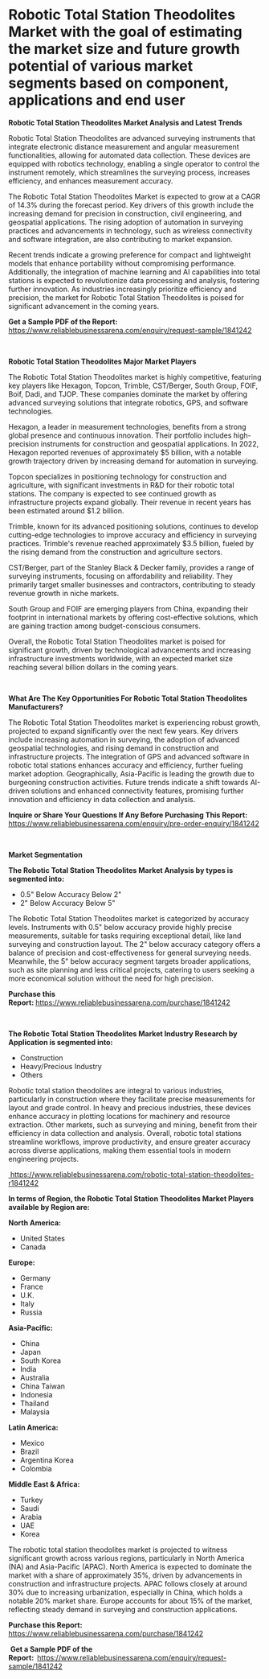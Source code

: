 <p><h1>Robotic Total Station Theodolites Market with the goal of estimating the market size and future growth potential of various market segments based on component, applications and end user</h1></p><p><strong>Robotic Total Station Theodolites Market Analysis and Latest Trends</strong></p>
<p><p>Robotic Total Station Theodolites are advanced surveying instruments that integrate electronic distance measurement and angular measurement functionalities, allowing for automated data collection. These devices are equipped with robotics technology, enabling a single operator to control the instrument remotely, which streamlines the surveying process, increases efficiency, and enhances measurement accuracy.</p><p>The Robotic Total Station Theodolites Market is expected to grow at a CAGR of 14.3% during the forecast period. Key drivers of this growth include the increasing demand for precision in construction, civil engineering, and geospatial applications. The rising adoption of automation in surveying practices and advancements in technology, such as wireless connectivity and software integration, are also contributing to market expansion. </p><p>Recent trends indicate a growing preference for compact and lightweight models that enhance portability without compromising performance. Additionally, the integration of machine learning and AI capabilities into total stations is expected to revolutionize data processing and analysis, fostering further innovation. As industries increasingly prioritize efficiency and precision, the market for Robotic Total Station Theodolites is poised for significant advancement in the coming years.</p></p>
<p><strong>Get a Sample PDF of the Report:&nbsp;</strong> <a href="https://www.reliablebusinessarena.com/enquiry/request-sample/1841242?utm_campaign=3297&utm_medium=2&utm_source=Github&utm_content=ia&utm_term=16042025&utm_id=robotic-total-station-theodolites">https://www.reliablebusinessarena.com/enquiry/request-sample/1841242</a></p>
<p>&nbsp;</p>
<p><strong>Robotic Total Station Theodolites Major Market Players</strong></p>
<p><p>The Robotic Total Station Theodolites market is highly competitive, featuring key players like Hexagon, Topcon, Trimble, CST/Berger, South Group, FOIF, Boif, Dadi, and TJOP. These companies dominate the market by offering advanced surveying solutions that integrate robotics, GPS, and software technologies.</p><p>Hexagon, a leader in measurement technologies, benefits from a strong global presence and continuous innovation. Their portfolio includes high-precision instruments for construction and geospatial applications. In 2022, Hexagon reported revenues of approximately $5 billion, with a notable growth trajectory driven by increasing demand for automation in surveying.</p><p>Topcon specializes in positioning technology for construction and agriculture, with significant investments in R&D for their robotic total stations. The company is expected to see continued growth as infrastructure projects expand globally. Their revenue in recent years has been estimated around $1.2 billion.</p><p>Trimble, known for its advanced positioning solutions, continues to develop cutting-edge technologies to improve accuracy and efficiency in surveying practices. Trimble's revenue reached approximately $3.5 billion, fueled by the rising demand from the construction and agriculture sectors.</p><p>CST/Berger, part of the Stanley Black & Decker family, provides a range of surveying instruments, focusing on affordability and reliability. They primarily target smaller businesses and contractors, contributing to steady revenue growth in niche markets.</p><p>South Group and FOIF are emerging players from China, expanding their footprint in international markets by offering cost-effective solutions, which are gaining traction among budget-conscious consumers.</p><p>Overall, the Robotic Total Station Theodolites market is poised for significant growth, driven by technological advancements and increasing infrastructure investments worldwide, with an expected market size reaching several billion dollars in the coming years.</p></p>
<p>&nbsp;</p>
<p><strong>What Are The Key Opportunities For Robotic Total Station Theodolites Manufacturers?</strong></p>
<p><p>The Robotic Total Station Theodolites market is experiencing robust growth, projected to expand significantly over the next few years. Key drivers include increasing automation in surveying, the adoption of advanced geospatial technologies, and rising demand in construction and infrastructure projects. The integration of GPS and advanced software in robotic total stations enhances accuracy and efficiency, further fueling market adoption. Geographically, Asia-Pacific is leading the growth due to burgeoning construction activities. Future trends indicate a shift towards AI-driven solutions and enhanced connectivity features, promising further innovation and efficiency in data collection and analysis.</p></p>
<p><strong>Inquire or Share Your Questions If Any Before Purchasing This Report:</strong> <a href="https://www.reliablebusinessarena.com/enquiry/pre-order-enquiry/1841242?utm_campaign=3297&utm_medium=2&utm_source=Github&utm_content=ia&utm_term=16042025&utm_id=robotic-total-station-theodolites">https://www.reliablebusinessarena.com/enquiry/pre-order-enquiry/1841242</a></p>
<p>&nbsp;</p>
<p><strong>Market Segmentation</strong></p>
<p><strong>The Robotic Total Station Theodolites Market Analysis by types is segmented into:</strong></p>
<p><ul><li>0.5" Below Accuracy Below 2"</li><li>2" Below Accuracy Below 5"</li></ul></p>
<p><p>The Robotic Total Station Theodolites market is categorized by accuracy levels. Instruments with 0.5" below accuracy provide highly precise measurements, suitable for tasks requiring exceptional detail, like land surveying and construction layout. The 2" below accuracy category offers a balance of precision and cost-effectiveness for general surveying needs. Meanwhile, the 5" below accuracy segment targets broader applications, such as site planning and less critical projects, catering to users seeking a more economical solution without the need for high precision.</p></p>
<p><strong>Purchase this Report:&nbsp;</strong><a href="https://www.reliablebusinessarena.com/purchase/1841242?utm_campaign=3297&utm_medium=2&utm_source=Github&utm_content=ia&utm_term=16042025&utm_id=robotic-total-station-theodolites">https://www.reliablebusinessarena.com/purchase/1841242</a></p>
<p>&nbsp;</p>
<p><strong>The Robotic Total Station Theodolites Market Industry Research by Application is segmented into:</strong></p>
<p><ul><li>Construction</li><li>Heavy/Precious Industry</li><li>Others</li></ul></p>
<p><p>Robotic total station theodolites are integral to various industries, particularly in construction where they facilitate precise measurements for layout and grade control. In heavy and precious industries, these devices enhance accuracy in plotting locations for machinery and resource extraction. Other markets, such as surveying and mining, benefit from their efficiency in data collection and analysis. Overall, robotic total stations streamline workflows, improve productivity, and ensure greater accuracy across diverse applications, making them essential tools in modern engineering projects.</p></p>
<p><a href="https://www.reliablebusinessarena.com/robotic-total-station-theodolites-r1841242?utm_campaign=3297&utm_medium=2&utm_source=Github&utm_content=ia&utm_term=16042025&utm_id=robotic-total-station-theodolites">&nbsp;https://www.reliablebusinessarena.com/robotic-total-station-theodolites-r1841242</a></p>
<p><strong>In terms of Region, the Robotic Total Station Theodolites Market Players available by Region are:</strong></p>
<p>
    <p> <strong> North America: </strong>
        <ul>
            <li>United States</li>
            <li>Canada</li>
        </ul>
        </p> 
    <p> <strong> Europe: </strong>
        <ul>
            <li>Germany</li>
            <li>France</li>
            <li>U.K.</li>
            <li>Italy</li>
            <li>Russia</li>
        </ul>
        </p> 
    <p> <strong> Asia-Pacific: </strong>
        <ul>
            <li>China</li>
            <li>Japan</li>
            <li>South Korea</li>
            <li>India</li>
            <li>Australia</li>
            <li>China Taiwan</li>
            <li>Indonesia</li>
            <li>Thailand</li>
            <li>Malaysia</li>
        </ul>
        </p> 
    <p> <strong> Latin America: </strong>
        <ul>
            <li>Mexico</li>
            <li>Brazil</li>
            <li>Argentina Korea</li>
            <li>Colombia</li>
        </ul>
        </p> 
    <p> <strong> Middle East & Africa: </strong>
        <ul>
            <li>Turkey</li>
            <li>Saudi</li>
            <li>Arabia</li>
            <li>UAE</li>
            <li>Korea</li>
        </ul>
    </p>
    </p>
<p><p>The robotic total station theodolites market is projected to witness significant growth across various regions, particularly in North America (NA) and Asia-Pacific (APAC). North America is expected to dominate the market with a share of approximately 35%, driven by advancements in construction and infrastructure projects. APAC follows closely at around 30% due to increasing urbanization, especially in China, which holds a notable 20% market share. Europe accounts for about 15% of the market, reflecting steady demand in surveying and construction applications.</p></p>
<p><strong>Purchase this Report: </strong><a href="https://www.reliablebusinessarena.com/purchase/1841242?utm_campaign=3297&utm_medium=2&utm_source=Github&utm_content=ia&utm_term=16042025&utm_id=robotic-total-station-theodolites">https://www.reliablebusinessarena.com/purchase/1841242</a></p>
<p>&nbsp;<strong>Get a Sample PDF of the Report:&nbsp;&nbsp;</strong><a href="https://www.reliablebusinessarena.com/enquiry/request-sample/1841242?utm_campaign=3297&utm_medium=2&utm_source=Github&utm_content=ia&utm_term=16042025&utm_id=robotic-total-station-theodolites">https://www.reliablebusinessarena.com/enquiry/request-sample/1841242</a></p>
<p><strong></strong></p>
<p><p></p><p></p><p></p></p>